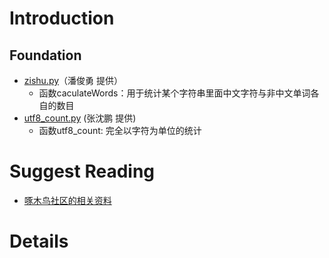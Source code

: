 # Introduction #
## Foundation ##
  * [zishu.py](http://code.google.com/p/pyzh/source/browse/trunk/zishu.py)（潘俊勇 提供）
    * 函数caculateWords：用于统计某个字符串里面中文字符与非中文单词各自的数目
  * [utf8\_count.py](http://code.google.com/p/pyzh/source/browse/trunk/utf8_count.py) (张沈鹏 提供)
    * 函数utf8\_count: 完全以字符为单位的统计

# Suggest Reading #

  * [啄木鸟社区的相关资料](http://wiki.woodpecker.org.cn/moin/hairui/UnicodeOfHan)

# Details #